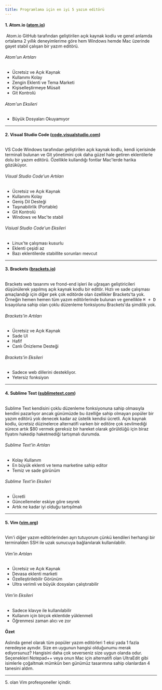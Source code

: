 ```yaml
---
title: Programlama için en iyi 5 yazım editörü
---
```


<h4>1. Atom.io (<a class="px-1" href="http://atom.io">atom.io</a>)</h4>
<img src="{{ site.baseurl }}/assets/atom.png" alt="" />
Atom.io GitHub tarafından geliştirilen açık kaynak kodlu ve genel anlamda ortalama 2 yıllık deneyimlerime göre hem Windows hemde Mac üzerinde gayet stabil çalışan bir yazım editörü.
<div class="row mt-4">
<div class="col-sm">
<h6 class="text-success"><i class="fas fa-check mr-2"></i>Atom'un Artıları</h6>
<ul class="mb-0">
 	<li>Ücretsiz ve Açık Kaynak</li>
 	<li>Kullanımı Kolay</li>
 	<li>Zengin Eklenti ve Tema Marketi</li>
 	<li>Kişiselleştirmeye Müsait</li>
 	<li>Git Kontrolü</li>
</ul>
</div>
<div class="col-sm">
<h6 class="text-danger"><i class="fas fa-times mr-2"></i>Atom'un Eksileri</h6>
<ul class="mb-0">
 	<li>Büyük Dosyaları Okuyamıyor</li>
</ul>
</div>
</div>
<div class="row mt-4">
<div class="col-sm">

<hr class="my-4" />

<h4>2. Visual Studio Code (<a class="px-1" href="https://code.visualstudio.com/download">code.visualstudio.com</a>)</h4>
<img src="{{ site.baseurl }}/assets/vscode.png" alt="" />

VS Code Windows tarafından geliştirilen açık kaynak kodlu, kendi içerisinde terminali bulunan ve Git yönetimini çok daha güzel hale getiren eklentilerle dolu bir yazım editörü. Özellikle kullandığı fontlar Mac'lerde harika gözüküyor.
<div class="row mt-4">
<div class="col-sm">
<h6 class="text-success"><i class="fas fa-check mr-2"></i>Visual Studio Code'un Artıları</h6>
<ul class="mb-0">
 	<li>Ücretsiz ve Açık Kaynak</li>
 	<li>Kullanımı Kolay</li>
 	<li>Geniş Dil Desteği</li>
 	<li>Taşınabilirlik (Portable)</li>
 	<li>Git Kontrolü</li>
 	<li>Windows ve Mac'te stabil</li>
</ul>
</div>
<div class="col-sm">
<h6 class="text-danger"><i class="fas fa-times mr-2"></i> Visiual Studio Code'un Eksileri</h6>
<ul class="mb-0">
 	<li>Linux'te çalışması kusurlu</li>
 	<li>Eklenti çeşidi az</li>
 	<li>Bazı eklentilerde stabillite sorunları mevcut</li>
</ul>
</div>
</div>

<hr class="my-4" />

<h4>3. Brackets (<a class="px-1" href="http://brackets.io/">brackets.io</a>)</h4>
</div>
</div>
<img src="{{ site.baseurl }}/assets/brackets.png" alt="" />

Brackets web tasarımı ve frond-end işleri ile uğraşan geliştiricileri düşünülerek yapılmış açık kaynak kodlu bir editör. Hızlı ve sade çalışması amaçlandığı için diğer pek çok editörde olan özellikler Brackets'ta yok. Örneğin hemen hemen tüm yazım editörlerinde bulunan ve genellikle <kbd>⌘ + D</kbd> kısayoluna sahip olan çoklu düzenleme fonksiyonu Brackets'da şimdilik yok.
<div class="row mt-4">
<div class="col-sm">
<h6 class="text-success"><i class="fas fa-check mr-2"></i>Brackets'in Artıları</h6>
<ul class="mb-0">
 	<li>Ücretsiz ve Açık Kaynak</li>
 	<li>Sade UI</li>
 	<li>Hafif</li>
 	<li>Canlı Önizleme Desteği</li>
</ul>
</div>
<div class="col-sm">
<h6 class="text-danger"><i class="fas fa-times mr-2"></i>Brackets'in Eksileri</h6>
<ul class="mb-0">
 	<li>Sadece web dillerini destekliyor.</li>
 	<li>Yetersiz fonksiyon</li>
</ul>
</div>
</div>

<hr class="my-4" />

<h4>4. Sublime Text (<a class="px-1" href="https://www.sublimetext.com/">sublimetext.com</a>)</h4>
<img src="{{ site.baseurl }}/assets/st.png" alt="" />

Sublime Text kendisini çoklu düzenleme fonksiyonuna sahip olmasıyla kendini pazarlıyor ancak günümüzde bu özelliğe sahip olmayan popüler bir yazım editörü yok denecek kadar az üstelik kendisi ücretli. Açık kaynak kodlu, ücretsiz düzinelerce alternatifi varken bir editöre çok sevilmediği sürece artık $80 vermek gereksiz bir hareket olarak görüldüğü için biraz fiyatını hakedip haketmediği tartışmalı durumda.
<div class="row mt-4">
<div class="col-sm">
<h6 class="text-success"><i class="fas fa-check mr-2"></i>Sublime Text'in Artıları</h6>
<ul class="mb-0">
 	<li>Kolay Kullanım</li>
 	<li>En büyük eklenti ve tema marketine sahip editor</li>
 	<li>Temiz ve sade görünüm</li>
</ul>
</div>
<div class="col-sm">
<h6 class="text-danger"><i class="fas fa-times mr-2"></i>Sublime Text'in Eksileri</h6>
<ul class="mb-0">
 	<li>Ücretli</li>
 	<li>Güncellemeler eskiye göre seyrek</li>
 	<li>Artık ne kadar iyi olduğu tartışılmalı</li>
</ul>
</div>
</div>

<hr class="my-4" />

<h4>5. Vim (<a class="px-1" href="https://www.vim.org/">vim.org</a>)</h4>
<img src="{{ site.baseurl }}/assets/ui_sample.png" alt="" />

Vim'i diğer yazım editörlerinden ayrı tutuyorum çünkü kendileri herhangi bir terminalden SSH ile uzak sunucuya bağlanılarak kullanılabilir.
<div class="row mt-4">
<div class="col-sm">
<h6 class="text-success"><i class="fas fa-check mr-2"></i>Vim'in Artıları</h6>
<ul class="mb-0">
 	<li>Ücretsiz ve Açık Kaynak</li>
 	<li>Devasa eklenti marketi</li>
 	<li>Özelleştirilebilir Görünüm</li>
 	<li>Ultra verimli ve büyük dosyaları çalıştırabilir</li>
</ul>
</div>
<div class="col-sm">
<h6 class="text-danger"><i class="fas fa-times mr-2"></i>Vim'in Eksileri</h6>
<ul class="mb-0">
 	<li>Sadece klavye ile kullanılabilir</li>
 	<li>Kullanım için birçok eklentide yüklenmeli</li>
 	<li>Öğrenmesi zaman alıcı ve zor</li>
</ul>
</div>
</div>
<div class="alert alert-info mt-4" role="alert">
<h4 class="alert-heading">Özet</h4>
Aslında genel olarak tüm popüler yazım editörleri 1 eksi yada 1 fazla neredeyse aynıdır. Size en uygunun hangisi olduğunumu merak ediyorsunuz? Hangisini daha çok severseniz size uygun olanda odur. Seçenekleri Notepad++ veya onun Mac için alternatifi olan UltraEdit gibi isimlerle çoğaltmak mümkün ben günümüz tasarımına sahip olanlardan 4 tanesini aldım.

<hr />
<p class="mb-0">5. olan Vim profesyoneller içindir.</p>

</div>